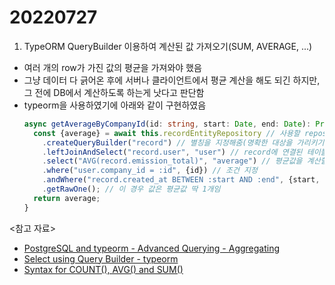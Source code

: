 # 20220727

1. TypeORM QueryBuilder 이용하여 계산된 값 가져오기(SUM, AVERAGE, ...)

- 여러 개의 row가 가진 값의 평균을 가져와야 했음
- 그냥 데이터 다 긁어온 후에 서버나 클라이언트에서 평균 계산을 해도 되긴 하지만, 그 전에 DB에서 계산하도록 하는게 낫다고 판단함
- typeorm을 사용하였기에 아래와 같이 구현하였음
  ```ts
  async getAverageByCompanyId(id: string, start: Date, end: Date): Promise<number> {
    const {average} = await this.recordEntityRepository // 사용할 repository에 대하여 쿼리 붙이기
      .createQueryBuilder("record") // 별칭을 지정해줌(명확한 대상을 가리키기 위함)
      .leftJoinAndSelect("record.user", "user") // record에 연결된 테이블을 가져와서 join함(동시에 "user"로 별칭 지정)
      .select("AVG(record.emission_total)", "average") // 평균값을 계산할 대상 컬럼과 이에 대한 별칭 지정
      .where("user.company_id = :id", {id}) // 조건 지정
      .andWhere("record.created_at BETWEEN :start AND :end", {start, end}) // 조건 지정
      .getRawOne(); // 이 경우 값은 평균값 딱 1개임
    return average;
  }
  ```

<참고 자료>

- [PostgreSQL and typeorm - Advanced Querying - Aggregating](https://www.darraghoriordan.com/2022/06/12/persistence-5-typeorm-postgres-advanced-querying/)
- [Select using Query Builder - typeorm](https://orkhan.gitbook.io/typeorm/docs/select-query-builder#joining-relations)
- [Syntax for COUNT(), AVG() and SUM()](https://github.com/typeorm/typeorm/issues/673)
